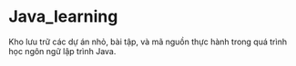 # Java_learning
Kho lưu trữ các dự án nhỏ, bài tập, và mã nguồn thực hành trong quá trình học ngôn ngữ lập trình Java.
